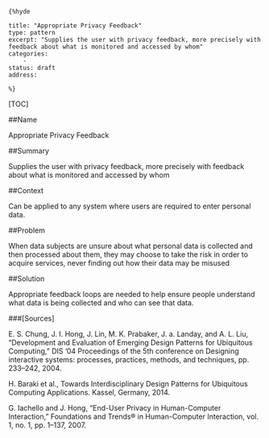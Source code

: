     {%hyde

    title: "Appropriate Privacy Feedback"
    type: pattern
    excerpt: "Supplies the user with privacy feedback, more precisely with feedback about what is monitored and accessed by whom"
    categories:
        - 
    status: draft
    address:

    %}

[TOC]


##Name
<!--Primary name the pattern is known by.-->

Appropriate Privacy Feedback

<!--###[Also Known As]-->
<!-- All other names the pattern is known by.-->



##Summary
<!-- One short paragraph summarising the pattern.-->

Supplies the user with privacy feedback, more precisely with feedback about what is monitored and accessed by whom

##Context
<!-- The situations in which the pattern may apply.-->

Can be applied to any system where users are required to enter personal data.

##Problem
<!-- The problem a pattern addresses, including a list of forces describing why a problem might be difficult to solve.-->

When data subjects are unsure about what personal data is collected and then processed about them, they may choose to take the risk in order to acquire services, never finding out how their data may be misused

##Solution
<!-- A concise description of how the pattern addresses the problem.-->

Appropriate feedback loops are needed to help ensure people understand what data is being collected and who can see that data.

<!--###[Structure]-->
<!--A detailed specification of the structural aspects of the pattern. A class diagram if applicable.-->



<!--###[Implementation]-->
<!--Guidelines for implementing the pattern; code fragments; suggested PETS; policy fragments.-->



<!--##Consequences-->
<!--The advantages (benefits) and disadvantages (liabilities) of applying the pattern.-->



<!--###[Constraints]-->
<!-- limitations as a consequence of applying the pattern.-->



<!--##Examples-->
<!--Motivational example to see how the pattern is applied.-->



<!--###[Known Uses]-->
<!-- Pointers to various applications of the pattern.-->



<!--##See Also-->
<!-- Any pointers to relevant information, not contained in the subfields below.-->



<!--###[Related Patterns]-->
<!-- Supporting and conflicting patterns-->



###[Sources]
<!-- References to the original source of the pattern.-->

E. S. Chung, J. I. Hong, J. Lin, M. K. Prabaker, J. a. Landay, and A. L. Liu, “Development and Evaluation of Emerging Design Patterns for Ubiquitous Computing,” DIS ’04 Proceedings of the 5th conference on Designing interactive systems: processes, practices, methods, and techniques, pp. 233–242, 2004.

H. Baraki et al., Towards Interdisciplinary Design Patterns for Ubiquitous Computing Applications. Kassel, Germany, 2014.

G. Iachello and J. Hong, “End-User Privacy in Human-Computer Interaction,” Foundations and Trends® in Human-Computer Interaction, vol. 1, no. 1, pp. 1–137, 2007.

<!--##General Comments-->
<!-- Separate discussion on the pattern.-->



<!--##Categories-->
<!-- Placeholder for future agreed upon categories as per collaboration's evaluation.-->

<!--##Tags-->
<!-- User definable descriptors for additional correlation.-->




